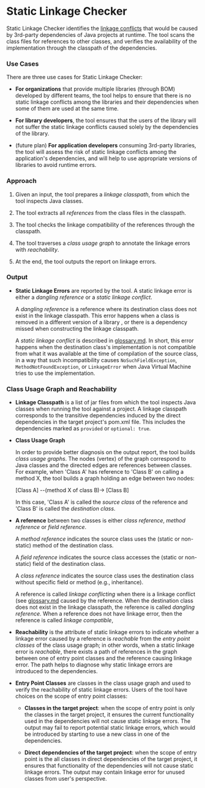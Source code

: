 Static Linkage Checker
======================

Static Linkage Checker identifies the
[linkage conflicts](../library-best-practices/glossary.md#types-of-conflicts-and-compatibility)
that would be caused by 3rd-party dependencies of Java projects at runtime. The tool scans
the class files for references to other classes, and verifies the availability of the implementation
through the classpath of the dependencies.

### Use Cases

There are three use cases for Static Linkage Checker:

-  **For organizations** that provide multiple libraries (through BOM) developed by different teams,
  the tool helps to ensure that there is no static linkage conflicts among the libraries and their
  dependencies when some of them are used at the same time.

- **For library developers**, the tool ensures that the users of the library will not suffer the
  static linkage conflicts caused solely by the dependencies of the library.

- (future plan) **For application developers** consuming 3rd-party libraries, the tool will
  assess the risk of static linkage conflicts among the application's dependencies, and will help
  to use appropriate versions of libraries to avoid runtime errors.

### Approach

1. Given an input, the tool prepares a _linkage classpath_, from which the tool inspects Java
  classes.

2. The tool extracts all _references_ from the class files in the classpath.

3. The tool checks the linkage compatibility of the references through the classpath.
  
4. The tool traverses a _class usage graph_ to annotate the linkage errors with _reachability_.

5. At the end, the tool outputs the report on linkage errors.

### Output

- **Static Linkage Errors** are reported by the tool. A static linkage error is either
  a _dangling reference_ or a _static linkage conflict_.

  A _dangling reference_ is a reference where its destination class does not exist in the 
  linkage classpath. This error happens when a class is removed in a different version of a library
  , or there is a dependency missed when constructing the linkage classpath.
  
  A _static linkage conflict_ is described in [glossary.md](../library-best-practices/glossary.md).
  In short, this error happens when the destination class's implementation is not compatible from
  what it was available at the time of compilation of the source class, in a way that such 
  incompatibility causes `NoSuchFieldException`, `MethodNotFoundException`, or `LinkageError` when
  Java Virtual Machine tries to use the implementation.


### Class Usage Graph and Reachability

- **Linkage Classpath** is a list of jar files from which the tool inspects Java classes when
  running the tool against a project. A linkage classpath corresponds to the transitive dependencies
  induced by the direct dependencies in the target project's pom.xml file. This includes the
  dependencies marked as `provided` or `optional: true`.

- **Class Usage Graph**

  In order to provide better diagnosis on the output report, the tool builds _class usage
  graphs_. The nodes (vertex) of the graph correspond to Java classes and the directed edges are
  references between classes. For example, when 'Class A' has reference to 'Class B' on calling
  a method X, the tool builds a graph holding an edge between two nodes:

    [Class A] --(method X of class B)-> [Class B]

  In this case, 'Class A' is called the _source class_ of the reference and 'Class B' is called
  the _destination class_.

- **A reference** between two classes is either _class reference_, _method reference_
  or _field reference_.

  A _method reference_ indicates the source class uses the (static or non-static) method of
  the destination class.

  A _field reference_ indicates the source class accesses the (static or non-static) field of
  the destination class.

  A _class reference_ indicates the source class uses the destination class without specific field 
  or method (e.g., inheritance).

  A reference is called _linkage conflicting_ when there is a linkage conflict
  (see [glossary.md](../library-best-practices/glossary.md#types-of-conflicts-and-compatibility)
  caused by the reference.
  When the destination class does not exist in the linkage classpath, the reference is called
  _dangling reference_. When a reference does not have linkage error, then the reference is 
  called _linkage compatible_,

- **Reachability** is the attribute of static linkage errors to indicate whether a linkage
  error caused by a reference is _reachable_ from the _entry point classes_ of the class usage
  graph; in other words, when a static linkage error is _reachable_, there exists a path of
  references in the graph between one of entry point classes and the reference causing linkage
  error.
  The path helps to diagnose why static linkage errors are introduced to the dependencies.

- **Entry Point Classes** are classes in the class usage graph and used to verify the reachability
  of static linkage errors. Users of the tool have choices on the scope of entry point classes:

  - **Classes in the target project**: when the scope of entry point is only the classes in the
    target project, it ensures the current functionality used in the dependencies will not cause
    static linkage errors.
    The output may fail to report potential static linkage errors, which would be introduced
    by starting to use a new class in one of the dependencies.

  - **Direct dependencies of the target project**: when the scope of entry point is the all classes
    in direct dependencies of the target project, it ensures that functionality of the dependencies
    will not cause static linkage errors. The output may contain linkage error for unused classes
    from user's perspective.

